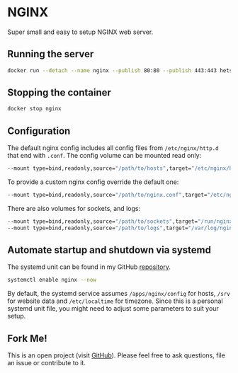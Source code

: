 # NGINX
Super small and easy to setup NGINX web server.

## Running the server
```bash
docker run --detach --name nginx --publish 80:80 --publish 443:443 hetsh/nginx
```

## Stopping the container
```bash
docker stop nginx
```

## Configuration
The default nginx config includes all config files from `/etc/nginx/http.d` that end with `.conf`.
The config volume can be mounted read only:
```bash
--mount type=bind,readonly,source="/path/to/hosts",target="/etc/nginx/http.d"
```
To provide a custom nginx config override the default one:
```bash
--mount type=bind,readonly,source="/path/to/nginx.conf",target="/etc/nginx/nginx.conf"
```
There are also volumes for sockets, and logs:
```bash
--mount type=bind,readonly,source="/path/to/sockets",target="/run/nginx"
--mount type=bind,readonly,source="/path/to/logs",target="/var/log/nginx"
```

## Automate startup and shutdown via systemd
The systemd unit can be found in my GitHub [repository](https://github.com/Hetsh/docker-nginx).
```bash
systemctl enable nginx --now
```
By default, the systemd service assumes `/apps/nginx/config` for hosts, `/srv` for website data and `/etc/localtime` for timezone.
Since this is a personal systemd unit file, you might need to adjust some parameters to suit your setup.

## Fork Me!
This is an open project (visit [GitHub](https://github.com/Hetsh/docker-nginx)).
Please feel free to ask questions, file an issue or contribute to it.